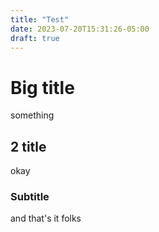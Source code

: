 ```yaml
---
title: "Test"
date: 2023-07-20T15:31:26-05:00
draft: true
---
```

# Big title
something
## 2 title
okay
### Subtitle
and that's it folks
